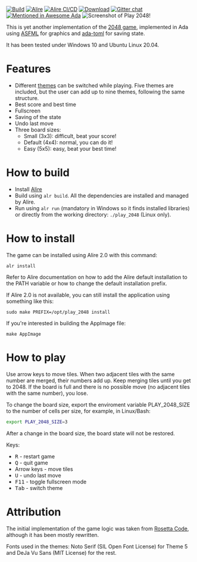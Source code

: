 [![Build](https://github.com/mgrojo/play_2048/actions/workflows/main.yml/badge.svg)](https://github.com/mgrojo/play_2048/actions/workflows/main.yml)
[![Alire](https://img.shields.io/endpoint?url=https://alire.ada.dev/badges/play_2048.json)](https://alire.ada.dev/crates/play_2048.html)
[![Alire CI/CD](https://img.shields.io/endpoint?url=https://alire-crate-ci.ada.dev/badges/play_2048.json)](https://alire-crate-ci.ada.dev/crates/play_2048.html)
[![Download][download-img]][download]
[![Gitter chat](https://badges.gitter.im/gitterHQ/gitter.png)](https://gitter.im/ada-lang/Lobby)
[![Mentioned in Awesome Ada](https://awesome.re/mentioned-badge.svg)](https://github.com/ohenley/awesome-ada)
![Screenshot of Play 2048!](/images/screenshot_linux_4x4.png)


This is yet another implementation of the [2048
game](https://github.com/gabrielecirulli/2048), implemented in Ada
using [ASFML](https://mgrojo.github.io/ASFML/) for graphics and
[ada-toml](https://github.com/pmderodat/ada-toml) for saving state.

It has been tested under Windows 10 and Ubuntu Linux 20.04.

# Features

- Different [themes](/themes/) can be switched while playing. Five themes are
included, but the user can add up to nine themes, following the same
structure.
- Best score and best time
- Fullscreen
- Saving of the state
- Undo last move
- Three board sizes:
  - Small (3x3): difficult, beat your score!
  - Default (4x4): normal, you can do it!
  - Easy (5x5): easy, beat your best time!

# How to build

- Install [Alire](https://alire.ada.dev/)
- Build using `alr build`. All the dependencies are installed and managed by Alire.
- Run using `alr run` (mandatory in Windows so it finds installed libraries) or
  directly from the working directory: `./play_2048` (Linux only).

# How to install

The game can be installed using Alire 2.0 with this command:
```
alr install
```
Refer to Alire documentation on how to add the Alire default installation to the PATH variable
or how  to change the default installation prefix.

If Alire 2.0 is not available, you can still install the application using something like this:
```
sudo make PREFIX=/opt/play_2048 install
```

If you're interested in building the AppImage file:
```
make AppImage
```

# How to play

Use arrow keys to move tiles. When two adjacent tiles with the same number are merged, their numbers
add up. Keep merging tiles until you get to 2048. If the board is full and there is no possible move
(no adjacent tiles with the same number), you lose.

To change the board size, export the enviroment variable
PLAY_2048_SIZE to the number of cells per size, for example, in
Linux/Bash:

```bash
export PLAY_2048_SIZE=3
```
After a change in the board size, the board state will not be restored.

Keys:
- <kbd>R</kbd> - restart game
- <kbd>Q</kbd> - quit game
- Arrow keys - move tiles
- <kbd>U</kbd> - undo last move
- <kbd>F11</kbd> - toggle fullscreen mode
- <kbd>Tab</kbd> - switch theme

# Attribution

The initial implementation of the game logic was taken from [Rosetta
Code](https://rosettacode.org/wiki/2048), although it has been mostly
rewritten.

Fonts used in the themes: Noto Serif (SIL Open Font License) for Theme
5 and DeJa Vu Sans (MIT License) for the rest.


  [download-img]: https://img.shields.io/github/downloads/mgrojo/play_2048/total.svg
  [download]: https://github.com/mgrojo/play_2048/releases

